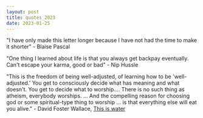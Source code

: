 ```yaml
---
layout: post
title: quotes_2023
date: 2023-01-25
---
```


"I have only made this letter longer because I have not had the time to make it
shorter" - Blaise Pascal

"One thing I learned about life is that you always get backpay eventually. Can't escape your karma, good or bad" - Nip Hussle

"This is the freedom of being well-adjusted, of learning how to be
'well-adjusted.' You get to consciously decide what has meaning and what
doesn't. You get to decide what to worship.... There is no such thing as
atheism, everybody worships. ... And the compelling reason for choosing god or
some spiritual-type thing to worship ... is that everything else will eat you
alive." - David Foster Wallace, [This is water](https://www.youtube.com/watch?v=ms2BvRbjOYo)
